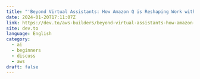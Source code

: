 ```yaml
---
title: "'Beyond Virtual Assistants: How Amazon Q is Reshaping Work with Generative AI'"
date: 2024-01-20T17:11:07Z
link: https://dev.to/aws-builders/beyond-virtual-assistants-how-amazon-q-is-reshaping-work-with-generative-ai-3pc5?utm_medium=RSS&utm_source=news.12bit.vn
site: dev.to
language: English
category:
  - ai
  - beginners
  - discuss
  - aws
draft: false
---
```

